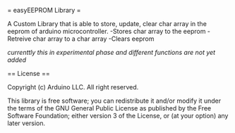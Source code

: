 = easyEEPROM Library =

A Custom Library that is able to store, update, clear char array in the eeprom of arduino microcontroller.
-Stores char array to the eeprom
-Retreive char array to a char array
-Clears eeprom

_currenttly this in experimental phase and different functions are not yet added_

== License ==

Copyright (c) Arduino LLC. All right reserved.


This library is free software; you can redistribute it and/or
modify it under the terms of the GNU General Public License
as published by the Free Software Foundation; either version 3
of the License, or (at your option) any later version.
